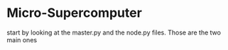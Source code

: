 # Micro-Supercomputer

start by looking at the master.py and the node.py files. Those are the two main ones
